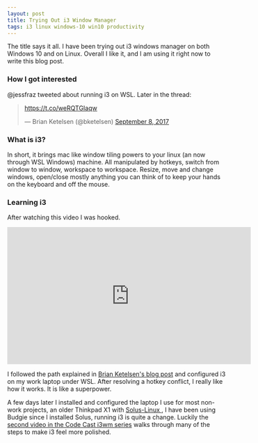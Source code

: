```yaml
---
layout: post
title: Trying Out i3 Window Manager
tags: i3 linux windows-10 win10 productivity
---
```


The title says it all. I have been trying out i3 windows manager on both Windows 10 and on Linux. Overall I like it, and I am using it right now to write this blog post.

### How I got interested

 @jessfraz  tweeted about running i3 on WSL. Later in the thread:  

<blockquote class="twitter-tweet" data-conversation="none" data-lang="en"><p lang="und" dir="ltr"><a href="https://t.co/weRQTGIaqw">https://t.co/weRQTGIaqw</a></p>&mdash; Brian Ketelsen (@bketelsen) <a href="https://twitter.com/bketelsen/status/906272790025830400?ref_src=twsrc%5Etfw">September 8, 2017</a>
</blockquote>
<script async src="https://platform.twitter.com/widgets.js" charset="utf-8"></script>

### What is i3?

In short, it brings mac like window tiling powers to your linux (an now through WSL Windows) machine. All manipulated by hotkeys, switch from window to window, workspace to workspace. Resize, move and change windows, open/close mostly anything you can think of to keep your hands on the keyboard and off the mouse. 

### Learning i3

After watching this video I was hooked. 

<iframe width="560" height="315" src="https://www.youtube.com/embed/j1I63wGcvU4?rel=0" frameborder="0" allow="autoplay; encrypted-media" allowfullscreen></iframe> 

I followed the path explained in [Brian Ketelsen's blog post](https://brianketelsen.com/blog/i3-windows/ "brianketelsen.com - Running i3 Window Manager on Bash For Windows") and configured i3 on my work laptop under WSL. After resolving a hotkey conflict, I really like how it works. It is like a superpower. 

A few days later I installed and configured the laptop I use for most non-work projects, an older Thinkpad X1 with [Solus-Linux ](https://solus-project.com/), I have been using Budgie since I installed Solus, running i3 is quite a change. Luckily the [second video in the Code Cast i3wm series](https://www.youtube.com/watch?v=8-S0cWnLBKg) walks through many of the steps to make i3 feel more polished. 
